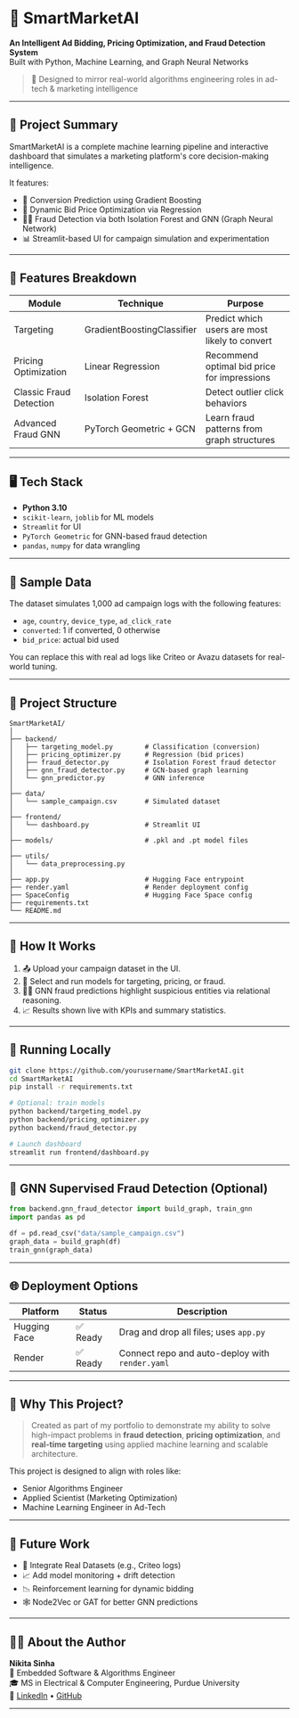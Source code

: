# 🧠 SmartMarketAI

**An Intelligent Ad Bidding, Pricing Optimization, and Fraud Detection System**  
Built with Python, Machine Learning, and Graph Neural Networks  
> 📍 Designed to mirror real-world algorithms engineering roles in ad-tech & marketing intelligence

---

## 🚀 Project Summary

SmartMarketAI is a complete machine learning pipeline and interactive dashboard that simulates a marketing platform's core decision-making intelligence.

It features:
- 🎯 Conversion Prediction using Gradient Boosting
- 💸 Dynamic Bid Price Optimization via Regression
- 🕵️‍♀️ Fraud Detection via both Isolation Forest and GNN (Graph Neural Network)
- 📊 Streamlit-based UI for campaign simulation and experimentation

---

## 🧩 Features Breakdown

| Module                  | Technique                       | Purpose                                      |
|------------------------|----------------------------------|----------------------------------------------|
| Targeting              | GradientBoostingClassifier       | Predict which users are most likely to convert |
| Pricing Optimization   | Linear Regression                | Recommend optimal bid price for impressions  |
| Classic Fraud Detection| Isolation Forest                 | Detect outlier click behaviors               |
| Advanced Fraud GNN     | PyTorch Geometric + GCN          | Learn fraud patterns from graph structures   |

---

## 🖥️ Tech Stack

- **Python 3.10**
- `scikit-learn`, `joblib` for ML models
- `Streamlit` for UI
- `PyTorch Geometric` for GNN-based fraud detection
- `pandas`, `numpy` for data wrangling

---

## 🧪 Sample Data

The dataset simulates 1,000 ad campaign logs with the following features:

- `age`, `country`, `device_type`, `ad_click_rate`
- `converted`: 1 if converted, 0 otherwise
- `bid_price`: actual bid used

You can replace this with real ad logs like Criteo or Avazu datasets for real-world tuning.

---

## 📂 Project Structure

```
SmartMarketAI/
│
├── backend/
│   ├── targeting_model.py        # Classification (conversion)
│   ├── pricing_optimizer.py      # Regression (bid prices)
│   ├── fraud_detector.py         # Isolation Forest fraud detector
│   ├── gnn_fraud_detector.py     # GCN-based graph learning
│   └── gnn_predictor.py          # GNN inference
│
├── data/
│   └── sample_campaign.csv       # Simulated dataset
│
├── frontend/
│   └── dashboard.py              # Streamlit UI
│
├── models/                       # .pkl and .pt model files
│
├── utils/
│   └── data_preprocessing.py
│
├── app.py                        # Hugging Face entrypoint
├── render.yaml                   # Render deployment config
├── SpaceConfig                   # Hugging Face Space config
├── requirements.txt
└── README.md
```

---

## 🧠 How It Works

1. 📤 Upload your campaign dataset in the UI.
2. 🧠 Select and run models for targeting, pricing, or fraud.
3. 🕵️‍♀️ GNN fraud predictions highlight suspicious entities via relational reasoning.
4. 📈 Results shown live with KPIs and summary statistics.

---

## 🧪 Running Locally

```bash
git clone https://github.com/yourusername/SmartMarketAI.git
cd SmartMarketAI
pip install -r requirements.txt

# Optional: train models
python backend/targeting_model.py
python backend/pricing_optimizer.py
python backend/fraud_detector.py

# Launch dashboard
streamlit run frontend/dashboard.py
```

---

## 🧠 GNN Supervised Fraud Detection (Optional)

```python
from backend.gnn_fraud_detector import build_graph, train_gnn
import pandas as pd

df = pd.read_csv("data/sample_campaign.csv")
graph_data = build_graph(df)
train_gnn(graph_data)
```

---

## 🌐 Deployment Options

| Platform      | Status     | Description                                  |
|---------------|------------|----------------------------------------------|
| Hugging Face  | ✅ Ready    | Drag and drop all files; uses `app.py`       |
| Render        | ✅ Ready    | Connect repo and auto-deploy with `render.yaml` |

---


## 📌 Why This Project?

> Created as part of my portfolio to demonstrate my ability to solve high-impact problems in **fraud detection**, **pricing optimization**, and **real-time targeting** using applied machine learning and scalable architecture.

This project is designed to align with roles like:
- Senior Algorithms Engineer
- Applied Scientist (Marketing Optimization)
- Machine Learning Engineer in Ad-Tech

---

## 🧠 Future Work

- 🧬 Integrate Real Datasets (e.g., Criteo logs)
- 📈 Add model monitoring + drift detection
- 📉 Reinforcement learning for dynamic bidding
- 🕸️ Node2Vec or GAT for better GNN predictions

---
## 👩‍💻 About the Author

**Nikita Sinha**  
🔬 Embedded Software & Algorithms Engineer  
🎓 MS in Electrical & Computer Engineering, Purdue University  
🔗 [LinkedIn](https://www.linkedin.com/in/nikita-sinhaa/) • [GitHub](https://github.com/nikita-sinhaa)

---
